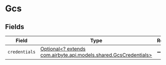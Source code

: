 # Gcs


## Fields

| Field                                                                                                     | Type                                                                                                      | Required                                                                                                  | Description                                                                                               |
| --------------------------------------------------------------------------------------------------------- | --------------------------------------------------------------------------------------------------------- | --------------------------------------------------------------------------------------------------------- | --------------------------------------------------------------------------------------------------------- |
| `credentials`                                                                                             | [Optional<? extends com.airbyte.api.models.shared.GcsCredentials>](../../models/shared/GcsCredentials.md) | :heavy_minus_sign:                                                                                        | N/A                                                                                                       |